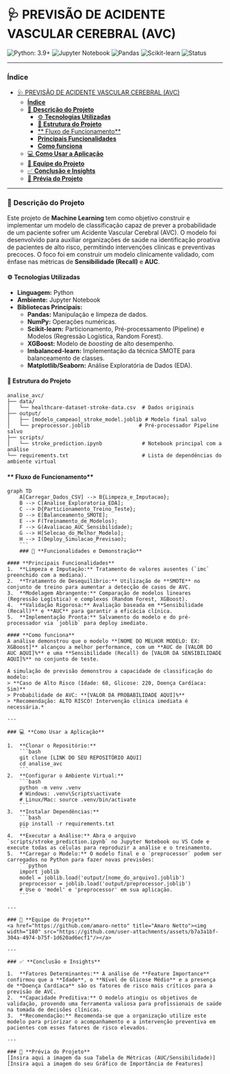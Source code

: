 # 🩺 PREVISÃO DE ACIDENTE VASCULAR CEREBRAL (AVC)

![Python: 3.9+](https://img.shields.io/badge/Python-3.9+-3776AB?labelColor=171717&style=for-the-badge&logo=python&logoColor=white)
![Jupyter Notebook](https://img.shields.io/badge/Jupyter-F37626?labelColor=171717&style=for-the-badge&logo=jupyter&logoColor=white)
![Pandas](https://img.shields.io/badge/Pandas-150458?labelColor=171717&style=for-the-badge&logo=pandas&logoColor=white)
![Scikit-learn](https://img.shields.io/badge/scikit--learn-F7931E?labelColor=171717&style=for-the-badge&logo=scikit-learn&logoColor=white)
![Status](https://img.shields.io/badge/STATUS-Conclu%C3%ADdo-4CAF50?style=for-the-badge)

---

### **Índice**
- [🩺 PREVISÃO DE ACIDENTE VASCULAR CEREBRAL (AVC)](#-previsão-de-acidente-vascular-cerebral-avc)
    - [**Índice**](#índice)
    - [📝 **Descrição do Projeto**](#-descrição-do-projeto)
      - [⚙️ **Tecnologias Utilizadas**](#️-tecnologias-utilizadas)
      - [📁 **Estrutura do Projeto**](#-estrutura-do-projeto)
      - [\*\* Fluxo de Funcionamento\*\*](#-fluxo-de-funcionamento)
      - [**Principais Funcionalidades**](#principais-funcionalidades)
      - [**Como funciona**](#como-funciona)
    - [💻 **Como Usar a Aplicação**](#-como-usar-a-aplicação)
    - [👥 **Equipe do Projeto**](#-equipe-do-projeto)
    - [✅ **Conclusão e Insights**](#-conclusão-e-insights)
    - [📸 **Prévia do Projeto**](#-prévia-do-projeto)

---

### 📝 **Descrição do Projeto**

Este projeto de **Machine Learning** tem como objetivo construir e implementar um modelo de classificação capaz de prever a probabilidade de um paciente sofrer um Acidente Vascular Cerebral (AVC). O modelo foi desenvolvido para auxiliar organizações de saúde na identificação proativa de pacientes de alto risco, permitindo intervenções clínicas e preventivas precoces. O foco foi em construir um modelo clinicamente validado, com ênfase nas métricas de **Sensibilidade (Recall)** e **AUC**.

#### ⚙️ **Tecnologias Utilizadas**

* **Linguagem:** Python
* **Ambiente:** Jupyter Notebook
* **Bibliotecas Principais:**
    * **Pandas:** Manipulação e limpeza de dados.
    * **NumPy:** Operações numéricas.
    * **Scikit-learn:** Particionamento, Pré-processamento (Pipeline) e Modelos (Regressão Logística, Random Forest).
    * **XGBoost:** Modelo de *boosting* de alto desempenho.
    * **Imbalanced-learn:** Implementação da técnica SMOTE para balanceamento de classes.
    * **Matplotlib/Seaborn:** Análise Exploratória de Dados (EDA).

#### 📁 **Estrutura do Projeto**
```
analise_avc/
├── data/
│   └── healthcare-dataset-stroke-data.csv  # Dados originais
├── output/
│   ├── [modelo_campeao]_stroke_model.joblib # Modelo final salvo
│   └── preprocessor.joblib                # Pré-processador Pipeline salvo
├── scripts/
│   └── stroke_prediction.ipynb             # Notebook principal com a análise
└── requirements.txt                        # Lista de dependências do ambiente virtual
```
#### ** Fluxo de Funcionamento**
```mermaid
graph TD
    A[Carregar_Dados_CSV] --> B{Limpeza_e_Imputacao};
    B --> C[Analise_Exploratoria_EDA];
    C --> D{Particionamento_Treino_Teste};
    D --> E[Balanceamento_SMOTE];
    E --> F(Treinamento_de_Modelos);
    F --> G(Avaliacao_AUC_Sensibilidade);
    G --> H[Selecao_do_Melhor_Modelo];
    H --> I(Deploy_Simulacao_Previsao);
    ```
    ### 🚀 **Funcionalidades e Demonstração**

#### **Principais Funcionalidades**
1.  **Limpeza e Imputação:** Tratamento de valores ausentes (`imc` preenchido com a mediana).
2.  **Tratamento de Desequilíbrio:** Utilização de **SMOTE** no conjunto de treino para aumentar a detecção de casos de AVC.
3.  **Modelagem Abrangente:** Comparação de modelos lineares (Regressão Logística) e complexos (Random Forest, XGBoost).
4.  **Validação Rigorosa:** Avaliação baseada em **Sensibilidade (Recall)** e **AUC** para garantir a eficácia clínica.
5.  **Implementação Pronta:** Salvamento do modelo e do pré-processador via `joblib` para deploy imediato.

#### **Como funciona**
A análise demonstrou que o modelo **[NOME DO MELHOR MODELO: EX: XGBoost]** alcançou a melhor performance, com um **AUC de [VALOR DO AUC AQUI]%** e uma **Sensibilidade (Recall) de [VALOR DA SENSIBILIDADE AQUI]%** no conjunto de teste.

A simulação de previsão demonstrou a capacidade de classificação do modelo:
> **Caso de Alto Risco (Idade: 68, Glicose: 220, Doença Cardíaca: Sim)**
> Probabilidade de AVC: **[VALOR DA PROBABILIDADE AQUI]%**
> *Recomendação: ALTO RISCO! Intervenção clínica imediata é necessária.*

---

### 💻 **Como Usar a Aplicação**

1.  **Clonar o Repositório:**
    ```bash
    git clone [LINK DO SEU REPOSITÓRIO AQUI]
    cd analise_avc
    ```
2.  **Configurar o Ambiente Virtual:**
    ```bash
    python -m venv .venv
    # Windows: .venv\Scripts\activate
    # Linux/Mac: source .venv/bin/activate
    ```
3.  **Instalar Dependências:**
    ```bash
    pip install -r requirements.txt
    ```
4.  **Executar a Análise:** Abra o arquivo `scripts/stroke_prediction.ipynb` no Jupyter Notebook ou VS Code e execute todas as células para reproduzir a análise e o treinamento.
5.  **Carregar o Modelo:** O modelo final e o `preprocessor` podem ser carregados no Python para fazer novas previsões:
    ```python
    import joblib
    model = joblib.load('output/[nome_do_arquivo].joblib')
    preprocessor = joblib.load('output/preprocessor.joblib')
    # Use o 'model' e 'preprocessor' em sua aplicação.
    ```

---

### 👥 **Equipe do Projeto**
<a href="https://github.com/amaro-netto" title="Amaro Netto"><img width="180" src="https://github.com/user-attachments/assets/b7a3a1bf-304a-4974-b75f-1d620ad6ecf1"/></a>

---

### ✅ **Conclusão e Insights**

1.  **Fatores Determinantes:** A análise de **Feature Importance** confirmou que a **Idade**, o **Nível de Glicose Médio** e a presença de **Doença Cardíaca** são os fatores de risco mais críticos para a previsão de AVC.
2.  **Capacidade Preditiva:** O modelo atingiu os objetivos de validação, provendo uma ferramenta valiosa para profissionais de saúde na tomada de decisões clínicas.
3.  **Recomendação:** Recomenda-se que a organização utilize este modelo para priorizar o acompanhamento e a intervenção preventiva em pacientes com esses fatores de risco elevados.

---

### 📸 **Prévia do Projeto**
[Insira aqui a imagem da sua Tabela de Métricas (AUC/Sensibilidade)]
[Insira aqui a imagem do seu Gráfico de Importância de Features]